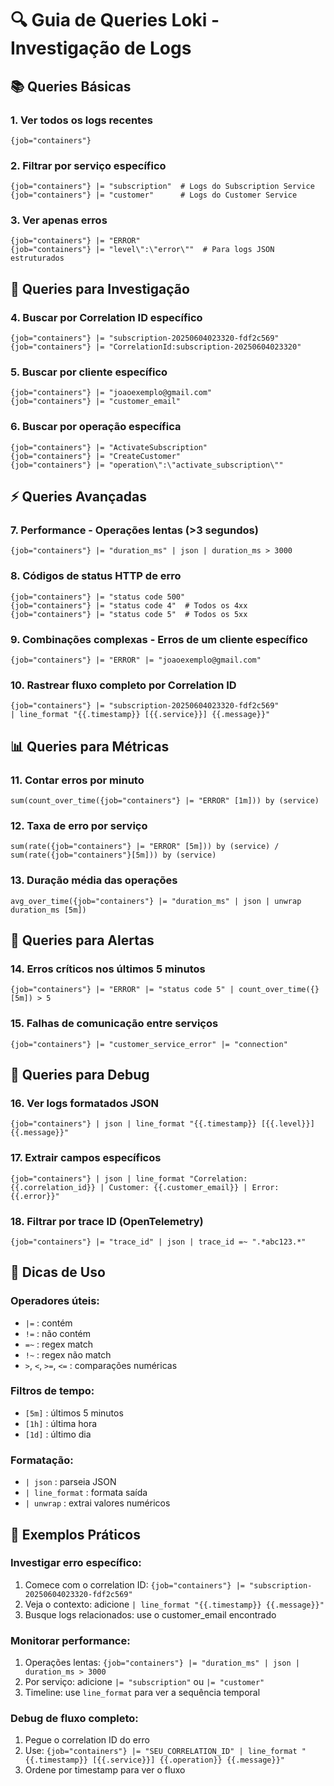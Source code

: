 # 🔍 Guia de Queries Loki - Investigação de Logs

## 📚 Queries Básicas

### 1. Ver todos os logs recentes
```logql
{job="containers"}
```

### 2. Filtrar por serviço específico
```logql
{job="containers"} |= "subscription"  # Logs do Subscription Service
{job="containers"} |= "customer"      # Logs do Customer Service
```

### 3. Ver apenas erros
```logql
{job="containers"} |= "ERROR"
{job="containers"} |= "level\":\"error\""  # Para logs JSON estruturados
```

## 🎯 Queries para Investigação

### 4. Buscar por Correlation ID específico
```logql
{job="containers"} |= "subscription-20250604023320-fdf2c569"
{job="containers"} |= "CorrelationId:subscription-20250604023320"
```

### 5. Buscar por cliente específico
```logql
{job="containers"} |= "joaoexemplo@gmail.com"
{job="containers"} |= "customer_email"
```

### 6. Buscar por operação específica
```logql
{job="containers"} |= "ActivateSubscription"
{job="containers"} |= "CreateCustomer"
{job="containers"} |= "operation\":\"activate_subscription\""
```

## ⚡ Queries Avançadas

### 7. Performance - Operações lentas (>3 segundos)
```logql
{job="containers"} |= "duration_ms" | json | duration_ms > 3000
```

### 8. Códigos de status HTTP de erro
```logql
{job="containers"} |= "status code 500"
{job="containers"} |= "status code 4"  # Todos os 4xx
{job="containers"} |= "status code 5"  # Todos os 5xx
```

### 9. Combinações complexas - Erros de um cliente específico
```logql
{job="containers"} |= "ERROR" |= "joaoexemplo@gmail.com"
```

### 10. Rastrear fluxo completo por Correlation ID
```logql
{job="containers"} |= "subscription-20250604023320-fdf2c569" 
| line_format "{{.timestamp}} [{{.service}}] {{.message}}"
```

## 📊 Queries para Métricas

### 11. Contar erros por minuto
```logql
sum(count_over_time({job="containers"} |= "ERROR" [1m])) by (service)
```

### 12. Taxa de erro por serviço
```logql
sum(rate({job="containers"} |= "ERROR" [5m])) by (service) /
sum(rate({job="containers"}[5m])) by (service)
```

### 13. Duração média das operações
```logql
avg_over_time({job="containers"} |= "duration_ms" | json | unwrap duration_ms [5m])
```

## 🚨 Queries para Alertas

### 14. Erros críticos nos últimos 5 minutos
```logql
{job="containers"} |= "ERROR" |= "status code 5" | count_over_time({} [5m]) > 5
```

### 15. Falhas de comunicação entre serviços
```logql
{job="containers"} |= "customer_service_error" |= "connection"
```

## 🔧 Queries para Debug

### 16. Ver logs formatados JSON
```logql
{job="containers"} | json | line_format "{{.timestamp}} [{{.level}}] {{.message}}"
```

### 17. Extrair campos específicos
```logql
{job="containers"} | json | line_format "Correlation: {{.correlation_id}} | Customer: {{.customer_email}} | Error: {{.error}}"
```

### 18. Filtrar por trace ID (OpenTelemetry)
```logql
{job="containers"} |= "trace_id" | json | trace_id =~ ".*abc123.*"
```

## 🎨 Dicas de Uso

### Operadores úteis:
- `|=` : contém
- `!=` : não contém  
- `=~` : regex match
- `!~` : regex não match
- `>`, `<`, `>=`, `<=` : comparações numéricas

### Filtros de tempo:
- `[5m]` : últimos 5 minutos
- `[1h]` : última hora
- `[1d]` : último dia

### Formatação:
- `| json` : parseia JSON
- `| line_format` : formata saída
- `| unwrap` : extrai valores numéricos

## 📝 Exemplos Práticos

### Investigar erro específico:
1. Comece com o correlation ID: `{job="containers"} |= "subscription-20250604023320-fdf2c569"`
2. Veja o contexto: adicione `| line_format "{{.timestamp}} {{.message}}"`
3. Busque logs relacionados: use o customer_email encontrado

### Monitorar performance:
1. Operações lentas: `{job="containers"} |= "duration_ms" | json | duration_ms > 3000`
2. Por serviço: adicione `|= "subscription"` ou `|= "customer"`
3. Timeline: use `line_format` para ver a sequência temporal

### Debug de fluxo completo:
1. Pegue o correlation ID do erro
2. Use: `{job="containers"} |= "SEU_CORRELATION_ID" | line_format "{{.timestamp}} [{{.service}}] {{.operation}} {{.message}}"`
3. Ordene por timestamp para ver o fluxo 
